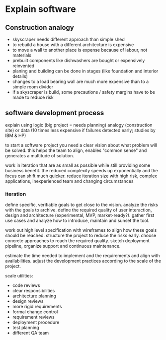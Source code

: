 # Explain software

## Construction analogy

- skyscraper needs different approach than simple shed
- to rebuild a house with a different architecture is expensive
- to move a wall to another place is expense because of labour, not materials
- prebuilt components like dishwashers are bought or expensively reinvented
- planing and building can be done in stages (like foundation and interior details)
- changes to a load bearing wall are much more expensive than to a simple room divider
- if a skyscraper is build, some precautions / safety margins have to be made to reduce risk

## software development process

explain using logic (big project = needs planning)
analogy (construction site) or
data (10 times less expensive if failures detected early; studies by IBM & HP)

to start a software project you need a clear vision about what problem will be solved.
this helps the team to align, enables "common sense" and generates a multitude of solution.

work in iteration that are as small as possible while still providing some business benefit.
the reduced complexity speeds up exponentially and the focus can shift much quicker.
reduce iteration size with high risk, complex applications, inexperienced team and changing circumstances 

### iteration

define specific, verifiable goals to get close to the vision.
analyze the risks with the goals to archive.
define the required quality of user interaction, design and architecture (experimental, MVP, market-ready?).
gather first use cases and analyze how to introduce, maintain and sunset the tool.

work out high level specification with wireframes to align how these goals should be reached.
structure the project to reduce the risks early.
choose concrete approaches to reach the required quality.
sketch deployment pipeline, organize support and continuous maintenance.

estimate the time needed to implement and the requirements and align with availabilities.
adjust the development practices according to the scale of the project.

scale utilities:
- code reviews
- clear responsibilities
- architecture planning
- design reviews
- more rigid requirements
- formal change control
- requirement reviews
- deployment procedure
- test planning
- different QA team
